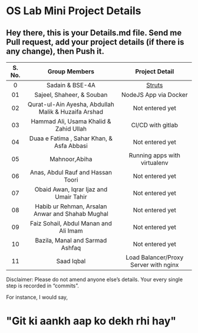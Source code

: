 # OS Lab Mini Project Details

## Hey there, this is your Details.md file. Send me Pull request, add your project details (if there is any change), then Push it.

| S. No. |                    Group Members                     |                 Project Detail                  |
| :----: | :--------------------------------------------------: | :---------------------------------------------: |
|   0    |                   Sadain & BSE-4A                    | [Struts](https://github.com/sadainiqrar/struts) |
|   01   |              Sajeel, Shaheer, & Souban               |              NodeJS App via Docker              |
|   02   | Qurat-ul-Ain Ayesha, Abdullah Malik & Huzaifa Arshad |                 Not entered yet                 |
|   03   |        Hammad Ali, Usama Khalid & Zahid Ullah        |                CI/CD with gitlab                |
|   04   |      Duaa e Fatima , Sahar Khan, & Asfa Abbasi       |                 Not entered yet                 |
|   05   |                    Mahnoor,Abiha                     |           Running apps with virtualenv          |
|   06   |          Anas, Abdul Rauf and Hassan Toori           |                 Not entered yet                 |
|   07   |        Obaid Awan, Iqrar Ijaz and Umair Tahir        |                 Not entered yet                 |
|   08   |   Habib ur Rehman, Arsalan Anwar and Shahab Mughal   |                 Not entered yet                 |
|   09   |        Faiz Sohail, Abdul Manan and Ali Imam         |                 Not entered yet                 |
|   10   |           Bazila, Manal and Sarmad Ashfaq            |                 Not entered yet                 |
|   11   |                     Saad Iqbal                       |      Load Balancer/Proxy Server with nginx      |

Disclaimer: Please do not amend anyone else’s details. Your every single step is recorded in “commits”.

For instance, I would say,

# "Git ki aankh aap ko dekh rhi hay"
